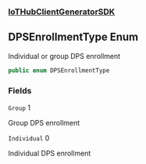 ### [IoTHubClientGeneratorSDK](IoTHubClientGeneratorSDK.md 'IoTHubClientGeneratorSDK')

## DPSEnrollmentType Enum

Individual or group DPS enrollment

```csharp
public enum DPSEnrollmentType
```
### Fields

<a name='IoTHubClientGeneratorSDK.DPSEnrollmentType.Group'></a>

`Group` 1

Group DPS enrollment

<a name='IoTHubClientGeneratorSDK.DPSEnrollmentType.Individual'></a>

`Individual` 0

Individual DPS enrollment